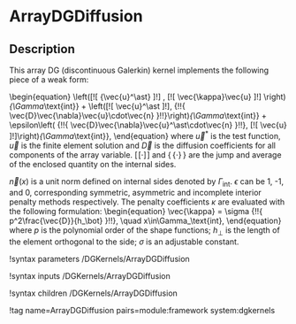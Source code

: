 # ArrayDGDiffusion

## Description

This array DG (discontinuous Galerkin) kernel implements the following piece of a weak form:

\begin{equation}
\left([\![ {\vec{u}^\ast} ]\!] , [\![ \vec{\kappa}\vec{u} ]\!] \right)_{\Gamma_\text{int}} +
\left([\![ \vec{u}^\ast ]\!], \{\!\!\{ \vec{D}\vec{\nabla}\vec{u}\cdot\vec{n} \}\!\!\}\right)_{\Gamma_\text{int}} +
 \epsilon\left( \{\!\!\{ \vec{D}\vec{\nabla}\vec{u}^\ast\cdot\vec{n} \}\!\!\}, [\![ \vec{u} ]\!]\right)_{\Gamma_\text{int}},
\end{equation}
where $\vec{u}^\ast$ is the test function, $\vec{u}$ is the finite element solution and $\vec{D}$ is the diffusion coefficients for all components of the array variable.
$[\![ \cdot ]\!]$ and $\{\!\!\{ \cdot \}\!\!\}$ are the jump and average of the enclosed quantity on the internal sides.

$\vec{n}(x)$ is a unit norm defined on internal sides denoted by $\Gamma_\text{int}$.
$\epsilon$ can be 1, -1, and 0, corresponding symmetric, asymmetric and incomplete interior penalty methods respectively.
The penalty coefficients $\kappa$ are evaluated with the following formulation:
\begin{equation}
\vec{\kappa} = \sigma \{\!\!\{ p^2\frac{\vec{D}}{h_\bot} \}\!\!\}, \quad  x\in\Gamma_\text{int},
\end{equation}
where $p$ is the polynomial order of the shape functions; $h_\bot$ is the length of the element orthogonal to the side; $\sigma$ is an adjustable constant.

!syntax parameters /DGKernels/ArrayDGDiffusion

!syntax inputs /DGKernels/ArrayDGDiffusion

!syntax children /DGKernels/ArrayDGDiffusion

!tag name=ArrayDGDiffusion pairs=module:framework system:dgkernels
